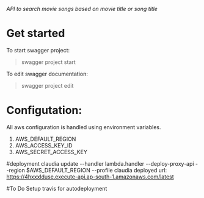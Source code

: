 *API to search movie songs based on movie title or song title*

# Get started
To start swagger project:
> swagger project start

To edit swagger documentation:
> swagger project edit

# Configutation:
All aws configuration is handled using environment variables. 

1. AWS_DEFAULT_REGION
2. AWS_ACCESS_KEY_ID
3. AWS_SECRET_ACCESS_KEY

#deployment
claudia update --handler lambda.handler --deploy-proxy-api --region $AWS_DEFAULT_REGION --profile claudia
deployed url: https://4hxxxlduse.execute-api.ap-south-1.amazonaws.com/latest

#To Do
Setup travis for autodeployment

